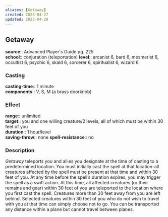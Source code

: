 ```yaml
---
aliases: [Getaway]
created: 2023-04-27
updated: 2023-04-28
---
```


## Getaway

**source**:: Advanced Player's Guide pg. 225  
**school**:: conjuration (teleportation)
**level**:: arcanist 6, bard 6, mesmerist 6, occultist 6, psychic 6, skald 6, sorcerer 6, spiritualist 6, wizard 6

### Casting

**casting-time**:: 1 minute  
**components**:: V, S, M (a brass doorknob)

### Effect

**range**:: unlimited  
**target**:: you and one willing creature/2 levels, all of which must be within 30 feet of you  
**duration**:: 1 hour/level  
**saving-throw**:: none
**spell-resistance**:: no

### Description

*Getaway* teleports you and allies you designate at the time of casting to a predetermined location. You must initially cast the spell at that location-all creatures affected by the spell must be present at that time and within 30 feet of you. At any time before the spell’s duration expires, you may trigger the spell as a swift action. At this time, all affected creatures (or their remains and gear) within 30 feet of you are teleported to the location where you first cast the spell. Creatures more than 30 feet away from you are left behind. Selected creatures within 30 feet of you who do not wish to travel with you at that time can simply choose not to go. You can be transported any distance within a plane but cannot travel between planes.
